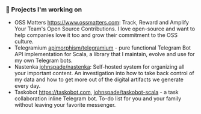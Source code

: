 ### 🔭 Projects I'm working on

- OSS Matters https://www.ossmatters.com: Track, Reward and Amplify Your Team's Open Source Contributions. I love open-source and want to help companies love it too and grow their commitment to the OSS culture.
- Telegramium [apimorphism/telegramium](https://github.com/apimorphism/telegramium) - pure functional Telegram Bot API implementation for Scala, a library that I maintain, evolve and use for my own Telegram bots.
- Nastenka [johnspade/nastenka](https://github.com/johnspade/nastenka): Self-hosted system for organizing all your important content. An investigation into how to take back control of my data and how to get more out of the digital artifacts we generate every day.
- Taskobot https://taskobot.com, [johnspade/taskobot-scala](https://github.com/johnspade/taskobot-scala) - a task collaboration inline Telegram bot. To-do list for you and your family without leaving your favorite messenger.
